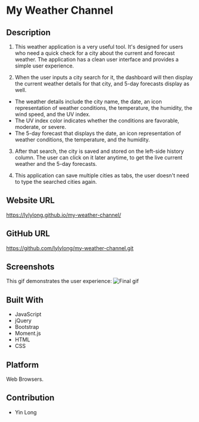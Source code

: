 # My Weather Channel

## Description

1. This weather application is a very useful tool. It's designed for users who need a quick check for a city about the current and forecast weather. The application has a clean user interface and provides a simple user experience.

2. When the user inputs a city search for it, the dashboard will then display the current weather details for that city, and 5-day forecasts display as well.

- The weather details include the city name, the date, an icon representation of weather conditions, the temperature, the humidity, the wind speed, and the UV index.
- The UV index color indicates whether the conditions are favorable, moderate, or severe.
- The 5-day forecast that displays the date, an icon representation of weather conditions, the temperature, and the humidity.

3. After that search, the city is saved and stored on the left-side history column. The user can click on it later anytime, to get the live current weather and the 5-day forecasts.

4. This application can save multiple cities as tabs, the user doesn't need to type the searched cities again.

## Website URL

https://lylylong.github.io/my-weather-channel/

## GitHub URL

https://github.com/lylylong/my-weather-channel.git

## Screenshots

This gif demonstrates the user experience:
![Final gif](https://user-images.githubusercontent.com/70302749/95699611-ea9c7980-0c12-11eb-889f-b1506689cce5.gif)

## Built With

- JavaScript
- jQuery
- Bootstrap
- Moment.js
- HTML
- CSS

## Platform

Web Browsers.​

## Contribution

- Yin Long
